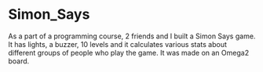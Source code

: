 # Simon_Says
 
 As a part of a programming course, 2 friends and I built a Simon Says game. It has lights, a buzzer, 10 levels and it calculates various stats about different groups of people who play the game. It was made on an Omega2 board.
